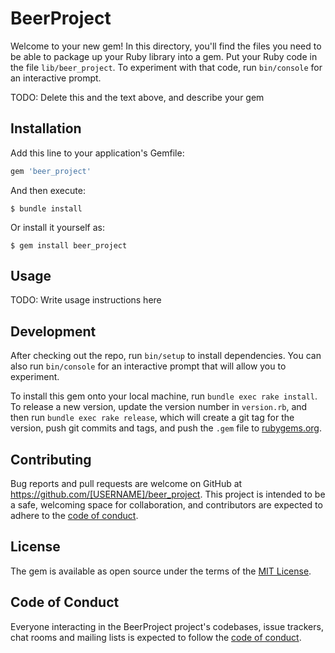 # BeerProject



Welcome to your new gem! In this directory, you'll find the files you need to be able to package up your Ruby library into a gem. Put your Ruby code in the file `lib/beer_project`. To experiment with that code, run `bin/console` for an interactive prompt.

TODO: Delete this and the text above, and describe your gem

## Installation

Add this line to your application's Gemfile:

```ruby
gem 'beer_project'
```

And then execute:

    $ bundle install

Or install it yourself as:

    $ gem install beer_project

## Usage

TODO: Write usage instructions here

## Development

After checking out the repo, run `bin/setup` to install dependencies. You can also run `bin/console` for an interactive prompt that will allow you to experiment.

To install this gem onto your local machine, run `bundle exec rake install`. To release a new version, update the version number in `version.rb`, and then run `bundle exec rake release`, which will create a git tag for the version, push git commits and tags, and push the `.gem` file to [rubygems.org](https://rubygems.org).

## Contributing

Bug reports and pull requests are welcome on GitHub at https://github.com/[USERNAME]/beer_project. This project is intended to be a safe, welcoming space for collaboration, and contributors are expected to adhere to the [code of conduct](https://github.com/[USERNAME]/beer_project/blob/master/CODE_OF_CONDUCT.md).


## License

The gem is available as open source under the terms of the [MIT License](https://opensource.org/licenses/MIT).

## Code of Conduct

Everyone interacting in the BeerProject project's codebases, issue trackers, chat rooms and mailing lists is expected to follow the [code of conduct](https://github.com/[USERNAME]/beer_project/blob/master/CODE_OF_CONDUCT.md).

